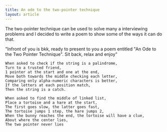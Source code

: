 ```yaml
---
title: An ode to the two-pointer technique
layout: article
---
```


The two-pointer technique can be used to solve many a interviewing problems and I decided to write a poem to show some of the ways it can do that.

"Infront of you is bkk, ready to present to you a poem entitled "An Ode to the Two Pointer Technique". Sit back, relax and enjoy"

```
When asked to check if the string is a palindrome,
Turn to a trusted friend, 
1 pointer at the start and one at the end,
Move both towards the middle checking each letter,
Comparing only alpha-numeric characters is better,
If the letters at each position match,
Then the string is a catch.

When asked to find the middle of linked list,
Place a tortoise and a hare at the start,
The first goes slow, the latter goes fast,
The tortoise jumps 1 step, the hare jumps 2,
When the bunny reaches the end, the tortoise will have a clue,
About where the center lies,
The two pointer never lies
```
